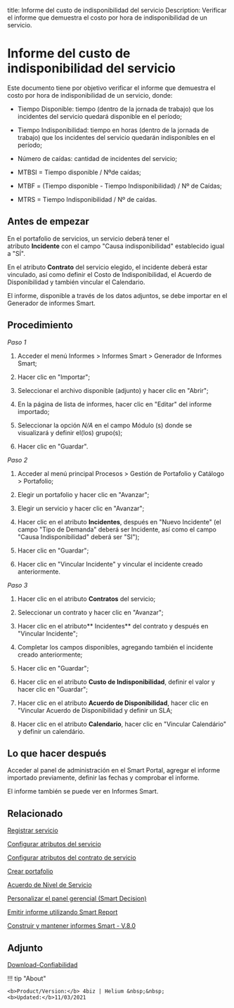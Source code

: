 title: Informe del custo de indisponibilidad del servicio
Description: Verificar el informe que demuestra el costo por hora de indisponibilidad de un servicio.
# Informe del custo de indisponibilidad del servicio


Este documento tiene por objetivo verificar el informe que demuestra el costo
por hora de indisponibilidad de un servicio, donde:

-   Tiempo Disponible: tiempo (dentro de la jornada de trabajo) que los
    incidentes del servicio quedará disponible en el período;

-   Tiempo Indisponibilidad: tiempo en horas (dentro de la jornada de trabajo)
    que los incidentes del servicio quedarán indisponibles en el período;

-   Número de caídas: cantidad de incidentes del servicio;

-   MTBSI = Tiempo disponible / Nºde caídas;

-   MTBF = (Tiempo disponible - Tiempo Indisponibilidad) / Nº de Caídas;

-   MTRS = Tiempo Indisponibilidad / Nº de caídas.

Antes de empezar
--------------------

En el portafolio de servicios, un servicio deberá tener el
atributo **Incidente** con el campo "Causa indisponibilidad" establecido igual a
"SÍ".

En el atributo **Contrato** del servicio elegido, el incidente deberá estar
vinculado, así como definir el Costo de Indisponibilidad, el Acuerdo de
Disponibilidad y también vincular el Calendario.

El informe, disponible a través de los datos adjuntos, se debe importar en el
Generador de informes Smart.

Procedimiento
-----------------

*Paso 1*

1.  Acceder el menú Informes \> Informes Smart \> Generador de Informes Smart;

2.  Hacer clic en "Importar";

3.  Seleccionar el archivo disponible (adjunto) y hacer clic en "Abrir";

4.  En la página de lista de informes, hacer clic en "Editar" del informe
    importado;

5.  Seleccionar la opción *N/A* en el campo Módulo (s) donde se
    visualizará y definir el(los) grupo(s);

6.  Hacer clic en "Guardar".

*Paso 2*

1.  Acceder al menú principal Procesos \> Gestión de Portafolio y Catálogo \>
    Portafolio;

2.  Elegir un portafolio y hacer clic en "Avanzar";

3.  Elegir un servicio y hacer clic en "Avanzar";

4.  Hacer clic en el atributo **Incidentes**, después en "Nuevo Incidente" (el
    campo "Tipo de Demanda" deberá ser Incidente, así como el campo "Causa
    Indisponibilidad" deberá ser "SI");

5.  Hacer clic en "Guardar";

6.  Hacer clic en "Vincular Incidente" y vincular el incidente creado
    anteriormente.

*Paso 3*

1.  Hacer clic en el atributo **Contratos** del servicio;

2.  Seleccionar un contrato y hacer clic en "Avanzar";

3.  Hacer clic en el atributo** Incidentes** del contrato y después en "Vincular
    Incidente";

4.  Completar los campos disponibles, agregando también el incidente creado
    anteriormente;

5.  Hacer clic en "Guardar";

6.  Hacer clic en el atributo **Custo de Indisponibilidad**, definir el valor y
    hacer clic en "Guardar";

7.  Hacer clic en el atributo **Acuerdo de Disponibilidad**, hacer clic en
    "Vincular Acuerdo de Disponibilidad y definir un SLA;

8.  Hacer clic en el atributo **Calendario**, hacer clic en "Vincular
    Calendário" y definir un calendário.

Lo que hacer después
------------

Acceder al panel de administración en el Smart Portal, agregar el informe
importado previamente, definir las fechas y comprobar el informe.

El informe también se puede ver en Informes Smart.



Relacionado
-----------

[Registrar servicio](/es-es/4biz-helium/processes/portfolio-and-catalog/use/register-a-service.html)

[Configurar atributos del servicio](/es-es/4biz-helium/processes/portfolio-and-catalog/use/configure-services-attributes.html)

[Configurar atributos del contrato de servicio](/es-es/4biz-helium/processes/portfolio-and-catalog/use/service-contract-attributes.html)

[Crear portafolio](/es-es/4biz-helium/processes/portfolio-and-catalog/use/create-the-portfolio.html)

[Acuerdo de Nivel de Servicio](/es-es/4biz-helium/processes/service-level/use/service-level-agreement.html)

[Personalizar el panel gerencial (Smart Decision)](/es-es/4biz-helium/additional-features/reports/create/dashboard-customize-management-panel-smart-decision.html)

[Emitir informe utilizando Smart Report](/es-es/4biz-helium/additional-features/reports/create/smart-reports/configuration/create-smart-report.html)

[Construir y mantener informes Smart - V.8.0](/es-es/4biz-helium/additional-features/reports/create/smart-reports/configuration/build-maintain-smart-report.html)


Adjunto
-----
[Download-Confiabilidad][1]

!!! tip "About"

    <b>Product/Version:</b> 4biz | Helium &nbsp;&nbsp;
    <b>Updated:</b>11/03/2021

[1]:/es-es/4biz-helium/additional-features/reports/use/images/confiabilidade.citreport
